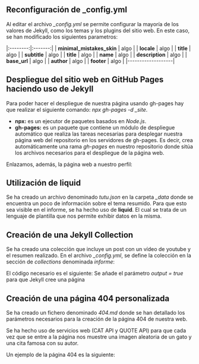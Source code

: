 ---
---

## Reconfiguración de _config.yml
Al editar el archivo *_config.yml* se permite configurar la mayoría de los valores de Jekyll, como los temas y los plugins del sitio web. 
En este caso, se han modificado los siguientes parametros:

|:--------:|:-------:|
| **minimal_mistakes_skin** | algo |
| **locale** | algo |
| **title** | algo |
| **subtitle** | algo |
| **title** | algo |
| **name** | algo |
| **description** | algo |
| **base_url** | algo |
| **author** | algo |
| **footer** | algo |
|-------------------|

## Despliegue del sitio web en GitHub Pages haciendo uso de Jekyll
Para poder hacer el despliegue de nuestra página usando gh-pages hay que realizar el siguiente comando: *npx gh-pages -d _site*. 
- **npx:** es un ejecutor de paquetes basados en *Node.js*.
- **gh-pages:** es un paquete que contiene un módulo de despliegue automático que realiza las tareas necesarias para desplegar nuestra página web del repositorio en los servidores de gh-pages. Es decir, crea automáticamente una rama *gh-pages* en nuestro repositorio donde sitúa los archivos necesarios para el despliegue de la página web.

Enlazamos, además, la página web a nuestro perfil:

## Utilización de liquid
Se ha creado un archivo denominado *tutu.json* en la carpeta *_data* donde se encuentra un poco de información sobre el tema resumido. Para que esto sea visible en el informe, se ha hecho uso de **liquid**. El cual se trata de un lenguaje de plantilla que nos permite exhibir datos en la misma.

## Creación de una Jekyll Collection
Se ha creado una colección que incluye un post con un vídeo de youtube y el resumen realizado. 
En el archivo *_config.yml*, se define la colección en la sección de *collections* denominada *informe*:

El código necesario es el siguiente:
Se añade el parámetro *output = true* para que Jekyll cree una página 

## Creación de una página 404 personalizada
Se ha creado un fichero denominado *404.md* donde se han detallado los parámetros necesarios para la creación de la página 404 de nuestra web.

Se ha hecho uso de servicios web (CAT API y QUOTE API) para que cada vez que se entre a la página nos muestre una imagen aleatoria de un gato y una cita famosa con su autor.

Un ejemplo de la página 404 es la siguiente:

